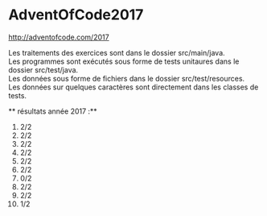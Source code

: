 # AdventOfCode2017

http://adventofcode.com/2017

Les traitements des exercices sont dans le dossier src/main/java.  
Les programmes sont exécutés sous forme de tests unitaures dans le dossier src/test/java.  
Les données sous forme de fichiers dans le dossier src/test/resources.  
Les données sur quelques caractères sont directement dans les classes de tests.

** résultats année 2017 :**  
1. 2/2
2. 2/2
3. 2/2
4. 2/2
5. 2/2
6. 2/2
7. 0/2
8. 2/2
9. 2/2
10. 1/2

